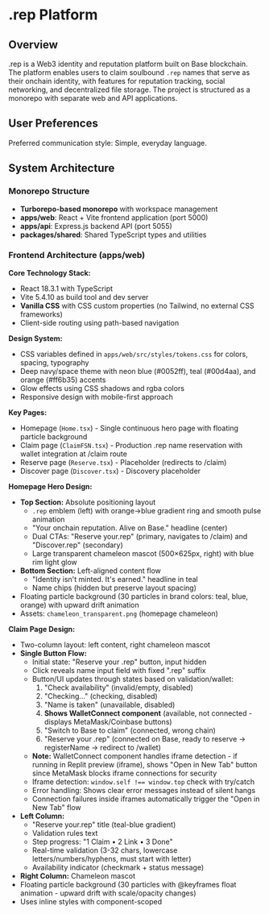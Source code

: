 # .rep Platform

## Overview

.rep is a Web3 identity and reputation platform built on Base blockchain. The platform enables users to claim soulbound `.rep` names that serve as their onchain identity, with features for reputation tracking, social networking, and decentralized file storage. The project is structured as a monorepo with separate web and API applications.

## User Preferences

Preferred communication style: Simple, everyday language.

## System Architecture

### Monorepo Structure
- **Turborepo-based monorepo** with workspace management
- **apps/web**: React + Vite frontend application (port 5000)
- **apps/api**: Express.js backend API (port 5055)
- **packages/shared**: Shared TypeScript types and utilities

### Frontend Architecture (apps/web)

**Core Technology Stack:**
- React 18.3.1 with TypeScript
- Vite 5.4.10 as build tool and dev server
- **Vanilla CSS** with CSS custom properties (no Tailwind, no external CSS frameworks)
- Client-side routing using path-based navigation

**Design System:**
- CSS variables defined in `apps/web/src/styles/tokens.css` for colors, spacing, typography
- Deep navy/space theme with neon blue (#0052ff), teal (#00d4aa), and orange (#ff6b35) accents
- Glow effects using CSS shadows and rgba colors
- Responsive design with mobile-first approach

**Key Pages:**
- Homepage (`Home.tsx`) - Single continuous hero page with floating particle background
- Claim page (`ClaimFSN.tsx`) - Production .rep name reservation with wallet integration at /claim route
- Reserve page (`Reserve.tsx`) - Placeholder (redirects to /claim)
- Discover page (`Discover.tsx`) - Discovery placeholder

**Homepage Hero Design:**
- **Top Section:** Absolute positioning layout
  - `.rep` emblem (left) with orange→blue gradient ring and smooth pulse animation
  - "Your onchain reputation. Alive on Base." headline (center)
  - Dual CTAs: "Reserve your.rep" (primary, navigates to /claim) and "Discover.rep" (secondary)
  - Large transparent chameleon mascot (500×625px, right) with blue rim light glow
- **Bottom Section:** Left-aligned content flow
  - "Identity isn't minted. It's earned." headline in teal
  - Name chips (hidden but preserve layout spacing)
- Floating particle background (30 particles in brand colors: teal, blue, orange) with upward drift animation
- Assets: `chameleon_transparent.png` (homepage chameleon)

**Claim Page Design:**
- Two-column layout: left content, right chameleon mascot
- **Single Button Flow:**
  - Initial state: "Reserve your .rep" button, input hidden
  - Click reveals name input field with fixed ".rep" suffix
  - Button/UI updates through states based on validation/wallet:
    1. "Check availability" (invalid/empty, disabled)
    2. "Checking..." (checking, disabled)
    3. "Name is taken" (unavailable, disabled)
    4. **Shows WalletConnect component** (available, not connected - displays MetaMask/Coinbase buttons)
    5. "Switch to Base to claim" (connected, wrong chain)
    6. "Reserve your .rep" (connected on Base, ready to reserve → registerName → redirect to /wallet)
  - **Note:** WalletConnect component handles iframe detection - if running in Replit preview (iframe), shows "Open in New Tab" button since MetaMask blocks iframe connections for security
  - Iframe detection: `window.self !== window.top` check with try/catch
  - Error handling: Shows clear error messages instead of silent hangs
  - Connection failures inside iframes automatically trigger the "Open in New Tab" flow
- **Left Column:**
  - "Reserve your.rep" title (teal-blue gradient)
  - Validation rules text
  - Step progress: "1 Claim • 2 Link • 3 Done"
  - Real-time validation (3-32 chars, lowercase letters/numbers/hyphens, must start with letter)
  - Availability indicator (checkmark + status message)
- **Right Column:** Chameleon mascot
- Floating particle background (30 particles with @keyframes float animation - upward drift with scale/opacity changes)
- Uses inline styles with component-scoped <style> tag for keyframe animations
- Toast notifications for success/error feedback (shadcn/ui toast system)
- Assets: `chameleon_claim.png` (claim page chameleon)

**Wallet Dashboard (`/wallet`):**
- Three-state CTA flow with localStorage persistence:
  1. **Not Connected:** Shows WalletConnect component (MetaMask/Coinbase Wallet buttons)
  2. **Wrong Chain:** "Switch to Base" button (uses useSwitchChain hook)
  3. **Connected on Base:** "Link wallet to claim" button
  4. **Linked:** Success state with disabled secondary actions
- Status progression: reserved → linked → done
- Retrieves reservation from URL params (`?name=...&rid=...`) or localStorage
- Persists: rep:lastName, rep:address, rep:reservationId, rep:connectorId, rep:linked
- Auto-reconnect support via connector ID persistence
- Empty state with "Back to Claim" button if no reservation found

**Signed-In Header:**
- Shows wallet pill: "name.rep • 0xAb...1234" when connected
- Fixed position top-right with teal-blue gradient on hover
- Routes to /wallet on click
- Auto-reconnect logic: Checks localStorage for rep:address, rep:connected, rep:connectorId
- Reconnects using stored connector ID (supports both MetaMask and Coinbase Wallet)

**Footer:**
- "Built on Base" badge (no chain ID number)
- Links to Privacy and Terms stub pages
- Consistent styling with platform design

**Stub Pages:**
- `/privacy` - Privacy Policy placeholder
- `/terms` - Terms of Service placeholder
- Both styled consistently with teal-blue gradients and platform theme

**SEO & Meta Tags:**
- SEOHead component with dynamic title, description, OG image
- Applied to Home and Claim pages
- Twitter card support for social sharing

**Component Pattern:**
- Functional React components with hooks
- Inline SVG for graphics and animations
- CSS keyframes for animations (no external animation libraries)
- Simple client-side state management
- Motion preferences toggle respecting `prefers-reduced-motion`

### Backend Architecture

**Technology Stack:**
- Combined Express + Vite server on port 5000
- Vite in middleware mode for development
- Express for API routes
- JSON request/body parsing

**API Design:**
- RESTful endpoints for `.rep` name operations
- `/api/rep/check` - GET endpoint to check name availability
- `/api/rep/reserve` - POST endpoint for name reservation with wallet validation
  - Returns server-issued reservationId: `rid_${timestamp}_${random}` format
  - Stores reservation in-memory Set (development/mock - database schema ready but awaiting dependency resolution)
- Name validation: 3-32 characters, lowercase letters/numbers/hyphens only, must start with letter
- Wallet address validation: 0x followed by 40 hexadecimal characters
- HTTP status codes: 400 (invalid input), 409 (name already reserved), 200 (success)

**Server Configuration:**
- Single server on port 5000 (apps/web/server.js)
- Express middleware handles API routes before Vite
- Vite middleware handles frontend assets (HMR disabled for stability)
- Binds to 0.0.0.0 for Replit environment
- **Note:** HMR (hot module replacement) is disabled to prevent refresh loops in Replit's webview environment. The app runs stably but requires manual refresh after code changes during development.

### Data Architecture

**Database Integration (Drizzle):**
- Drizzle ORM configured in `drizzle.config.ts`
- PostgreSQL dialect with migrations in `/migrations`
- Schema defined in `./shared/schema.ts` (includes repReservations table for persistence)
- Environment-based DATABASE_URL configuration
- **Note:** Database schema ready but drizzle-orm installation blocked by peer dependency conflicts with @radix-ui/react-toast. In-memory Set used for MVP testing.

**Name Registry:**
- Client-side validation before API calls
- Backend validation with reserved name filtering
- Availability checking via Set-based lookup (in-memory for MVP)
- Server-issued reservation IDs with timestamp tracking
- Database persistence ready when dependencies resolved
- Future blockchain integration prepared

### Authentication & Identity

**FSN (FreeSpace Network) Legacy System:**
- Wallet-first architecture with MetaMask/Coinbase Wallet support
- Session-based authentication with user sessions
- `.fsn` identity system (being transitioned to `.rep`)
- Soulbound token model - one wallet per name enforcement
- Device fingerprinting and IP tracking for identity verification

**Web3 Integration:**
- Wagmi v2 for blockchain interactions (injected + walletConnect connectors)
- Viem for Ethereum operations
- **Base Mainnet (8453)** configured as default network for wallet connection
- Wallet connection uses direct wagmi hooks (useAccount, useConnect, useSwitchChain)
- **Connector Configuration:**
  - `injected()` - MetaMask browser extension and other injected providers
  - `walletConnect()` - Mobile wallet connections via WalletConnect protocol (Coinbase Wallet, Trust, etc.)
  - WalletConnect Project ID: 970eeb20c557717336e257b5a871fad2
  - **Note:** Previously used coinbaseWallet() SDK connector but removed due to timeout issues in mobile browsers and iframe environments (popups fail). WalletConnect protocol provides reliable mobile wallet connections.
- **Connector Persistence:** 
  - Stores connector.id in localStorage (rep:connectorId) for auto-reconnect
  - Supports MetaMask and mobile wallet session restoration
  - Auto-reconnect in SignedInHeader checks stored connector ID and reconnects on load
- **Iframe Detection:**
  - WalletConnect component detects iframe environment (`window.self !== window.top`)
  - Shows "Open in New Tab" button when in iframe (Replit app) to enable wallet connections
  - Prevents timeout errors by guiding users to open in browser tab
- Current claim flow is **API-based** (no smart contract interaction yet):
  - POST /rep/reserve endpoint validates wallet addresses and stores reservations
  - Returns server-issued reservationId (rid_timestamp_random format)
  - Success redirect to /wallet page with URL params and localStorage persistence
  - Toast notifications for user feedback
- **Note:** @metamask/sdk pinned to v0.28.2 (compatibility fix for Vite pre-bundling). The injected() connector is used instead of metaMask() SDK connector since basic wallet connection doesn't require MetaMask-specific features.
- **Network Configuration:** Base Mainnet set for MetaMask compatibility; contract addresses reference local/sepolia but aren't used in current mock claim flow

### File Storage & Vault System

**Encryption Architecture:**
- Client-side AES-GCM 256-bit encryption
- Zero-knowledge server design (server never sees unencrypted files)
- Local encryption key storage
- Integrity verification on download

**IPFS Integration:**
- Pinata provider for decentralized storage
- STEALTH mode (local testing) and PUBLIC mode (Base Sepolia)
- File metadata stored in database for fast queries
- CID anchoring on blockchain (Files contract)

### XP & Gamification System

**Points System:**
- On-chain XP ledger via Points smart contract
- Daily XP minting with idempotent batch processing
- Cron endpoints for automated XP distribution
- Event-driven UI updates (no polling)
- Level progression with configurable thresholds

**Reward Mechanics:**
- File uploads grant XP
- Social interactions earn points
- Streak tracking for consecutive days
- Badge unlock system based on achievements
- Visual feedback with toasts and celebrations

## External Dependencies

### Blockchain & Web3
- **Base Network** - Layer 2 blockchain (Sepolia testnet and mainnet)
- **Wagmi** (v2.16.8+) - React hooks for Ethereum
- **Viem** (v2.36.0+) - TypeScript Ethereum library
- **Ethers.js** (v6.15.0) - Ethereum wallet operations
- **Hardhat** - Smart contract development and deployment
- **WalletConnect** - Multi-wallet connection protocol

### UI & Component Libraries
- **Radix UI** - Headless UI components (accordion, dialog, dropdown, etc.)
- **React Query** (@tanstack/react-query v5.60.5+) - Data fetching and caching
- **FingerprintJS** (v4.6.2) - Browser fingerprinting for identity verification

### Storage & Infrastructure
- **PostgreSQL** - Primary database (via Neon or similar providers)
- **Drizzle ORM** - Type-safe database operations
- **Pinata SDK** (v2.1.0) - IPFS file pinning service
- **IPFS** - Decentralized file storage protocol

### Development & Build Tools
- **TypeScript** (v5.9.3+) - Type safety across frontend and backend
- **Vite** (v5.4.10) - Frontend build tool and dev server
- **Turborepo** (v2.5.8) - Monorepo orchestration
- **TSX** (v4.19.1) - TypeScript execution for Node.js
- **esbuild** - Fast JavaScript bundler

### Email & Communications
- **SendGrid** (@sendgrid/mail v8.1.5) - Transactional email service

### Session & Authentication
- **express-session** - Session management middleware
- **connect-pg-simple** - PostgreSQL session store

### Smart Contracts
- **Solidity** - Contract programming language
- **OpenZeppelin** - Security-audited contract libraries via Hardhat toolbox
- Three core contracts: Registry (names), Points (XP), Files (IPFS anchoring)
